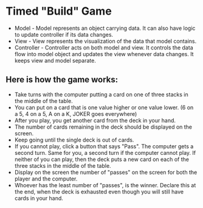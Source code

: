 # Timed "Build" Game

- Model - Model represents an object carrying data. It can also have logic to update controller if its data changes.
- View - View represents the visualization of the data that model contains.
- Controller - Controller acts on both model and view. It controls the data flow into model object and updates the view
  whenever data changes. It keeps view and model separate.

## Here is how the game works:

- Take turns with the computer putting a card on one of three stacks in the middle of the table.
- You can put on a card that is one value higher or one value lower. (6 on a 5, 4 on a 5, A on a K, JOKER goes
  everywhere)
- After you play, you get another card from the deck in your hand.
- The number of cards remaining in the deck should be displayed on the screen.
- Keep going until the single deck is out of cards.
- If you cannot play, click a button that says "Pass". The computer gets a second turn. Same for you, a
  second turn if the computer cannot play. If neither of you can play, then the deck puts a new card on each of the
  three stacks in the middle of the table.
- Display on the screen the number of "passes" on the screen for both the player and the computer.
- Whoever has the least number of "passes", is the winner. Declare this at the end, when the deck is exhausted
  even though you will still have cards in your hand.